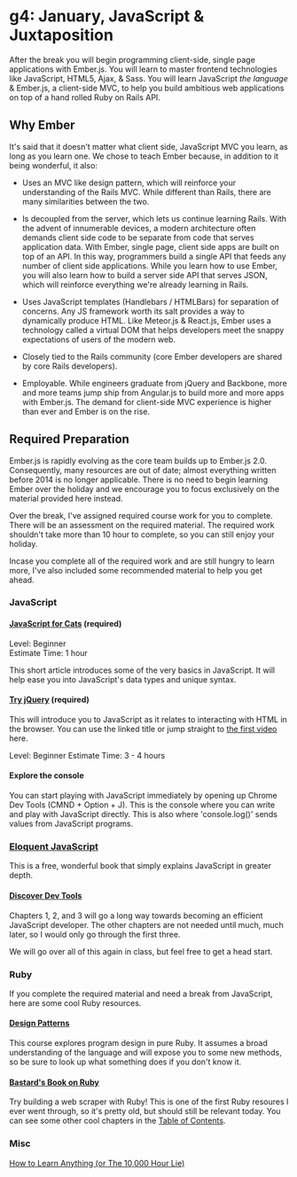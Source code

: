 # g4: January, JavaScript & Juxtaposition

After the break you will begin programming client-side, single page applications with Ember.js. You will learn to master frontend technologies like JavaScript, HTML5, Ajax, & Sass. You will learn JavaScript *the language* & Ember.js, a client-side MVC, to help you build ambitious web applications on top of a hand rolled Ruby on Rails API.

## Why Ember

It's said that it doesn't matter what client side, JavaScript MVC you learn, as long as you learn one. We chose to teach Ember because, in addition to it being wonderful, it also:

* Uses an MVC like design pattern, which will reinforce your understanding of the Rails MVC. While different than Rails, there are many similarities between the two.

* Is decoupled from the server, which lets us continue learning Rails. With the advent of innumerable devices, a modern architecture often demands client side code to be separate from code that serves application data. With Ember, single page, client side apps are built on top of an API. In this way, programmers build a single API that feeds any number of client side applications. While you learn how to use Ember, you will also learn how to build a server side API that serves JSON, which will reinforce everything we're already learning in Rails.

* Uses JavaScript templates (Handlebars / HTMLBars) for separation of concerns. Any JS framework worth its salt provides a way to dynamically produce HTML. Like Meteor.js & React.js, Ember uses a technology called a virtual DOM that helps developers meet the snappy expectations of users of the modern web.

* Closely tied to the Rails community (core Ember developers are shared by core Rails developers).

* Employable. While engineers graduate from jQuery and Backbone, more and more teams jump ship from Angular.js to build more and more apps with Ember.js. The demand for client-side MVC experience is higher than ever and Ember is on the rise.

## Required Preparation

Ember.js is rapidly evolving as the core team builds up to Ember.js 2.0. Consequently, many resources are out of date; almost everything written before 2014 is no longer applicable. There is no need to begin learning Ember over the holiday and we encourage you to focus exclusively on the material provided here instead.

Over the break, I've assigned required course work for you to complete. There will be an assessment on the required material. The required work shouldn't take more than 10 hour to complete, so you can still enjoy your holiday.

Incase you complete all of the required work and are still hungry to learn more, I've also included some recommended material to help you get ahead.

### JavaScript

#### [JavaScript for Cats](http://jsforcats.com/) (required)

Level: Beginner  
Estimate Time: 1 hour

This short article introduces some of the very basics in JavaScript. It will help ease you into JavaScript's data types and unique syntax.

#### [Try jQuery](http://try.jquery.com/) (required)
This will introduce you to JavaScript as it relates to interacting with HTML in the browser. You can use the linked title or jump straight to [the first video](http://try.jquery.com/levels/1/sections/2) here.

Level: Beginner
Estimate Time: 3 - 4 hours

#### Explore the console

You can start playing with JavaScript immediately by opening up Chrome Dev Tools (CMND + Option + J). This is the console where you can write and play with JavaScript directly. This is also where 'console.log()' sends values from JavaScript programs.

### [Eloquent JavaScript](http://eloquentjavascript.net/)

This is a free, wonderful book that simply explains JavaScript in greater depth.

#### [Discover Dev Tools](http://discover-devtools.codeschool.com/)
Chapters 1, 2, and 3 will go a long way towards becoming an efficient JavaScript developer. The other chapters are not needed until much, much later, so I would only go through the first three.

We will go over all of this again in class, but feel free to get a head start.

### Ruby

If you complete the required material and need a break from JavaScript, here are some cool Ruby resources.

#### [Design Patterns](https://www.youtube.com/watch?v=1dIS8awh5oU&list=PL-c5QGKgN2C-DPNGN4lkN3BxT2Ea2gU2V&index=5)

This course explores program design in pure Ruby. It assumes a broad understanding of the language and will expose you to some new methods, so be sure to look up what something does if you don't know it.

#### [Bastard's Book on Ruby](http://ruby.bastardsbook.com/chapters/web-scraping/)

Try building a web scraper with Ruby! This is one of the first Ruby resoures I ever went through, so it's pretty old, but should still be relevant today. You can see some other cool chapters in the [Table of Contents](http://ruby.bastardsbook.com/toc/).

### Misc

[How to Learn Anything (or The 10,000 Hour Lie)](https://www.youtube.com/watch?v=5MgBikgcWnY)
